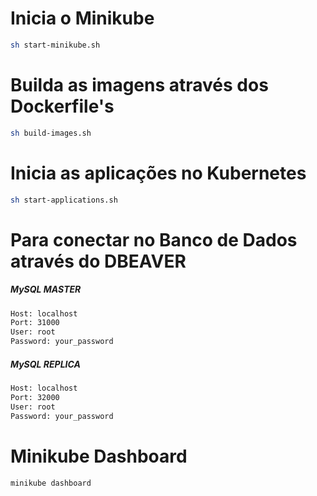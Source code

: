 # Inicia o Minikube
```sh
sh start-minikube.sh
```

# Builda as imagens através dos Dockerfile's
```sh
sh build-images.sh
```

# Inicia as aplicações no Kubernetes
```sh
sh start-applications.sh
```

# Para conectar no Banco de Dados através do DBEAVER

##### MySQL MASTER
```sh
Host: localhost
Port: 31000
User: root
Password: your_password
```

##### MySQL REPLICA
```sh
Host: localhost
Port: 32000
User: root
Password: your_password
```

# Minikube Dashboard
```sh
minikube dashboard
```